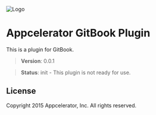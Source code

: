 ![Logo](https://fbcdn-sphotos-g-a.akamaihd.net/hphotos-ak-xap1/v/t1.0-9/1524763_10152216316743593_1575696805_n.png?oh=78d0e645a36b327aacd169c633a42e44&oe=55215946&__gda__=1431831196_52e0aa369cb8ba2d93be9d3b1aaafd73)

Appcelerator GitBook Plugin
==============

This is a plugin for GitBook.

> **Version**: 0.0.1

> **Status**: init - This plugin is not ready for use.
	
## License

Copyright 2015 Appcelerator, Inc.  All rights reserved.



